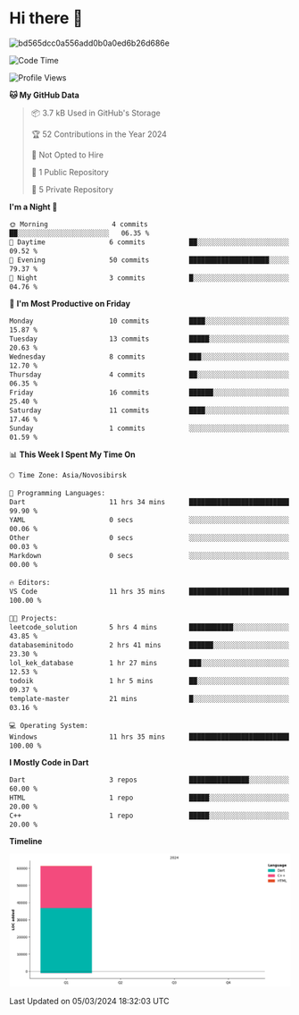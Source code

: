 # Hi there 👋


![bd565dcc0a556add0b0a0ed6b26d686e](https://github.com/Netall0/Netall0/assets/113532176/3b1d4b44-6a21-4538-a6ec-2ba2a7c53f63)



<!--START_SECTION:waka-->
![Code Time](http://img.shields.io/badge/Code%20Time-161%20hrs%2043%20mins-blue)

![Profile Views](http://img.shields.io/badge/Profile%20Views-114-blue)

**🐱 My GitHub Data** 

> 📦 3.7 kB Used in GitHub's Storage 
 > 
> 🏆 52 Contributions in the Year 2024
 > 
> 🚫 Not Opted to Hire
 > 
> 📜 1 Public Repository 
 > 
> 🔑 5 Private Repository 
 > 
**I'm a Night 🦉** 

```text
🌞 Morning                4 commits           ██░░░░░░░░░░░░░░░░░░░░░░░   06.35 % 
🌆 Daytime                6 commits           ██░░░░░░░░░░░░░░░░░░░░░░░   09.52 % 
🌃 Evening                50 commits          ████████████████████░░░░░   79.37 % 
🌙 Night                  3 commits           █░░░░░░░░░░░░░░░░░░░░░░░░   04.76 % 
```
📅 **I'm Most Productive on Friday** 

```text
Monday                   10 commits          ████░░░░░░░░░░░░░░░░░░░░░   15.87 % 
Tuesday                  13 commits          █████░░░░░░░░░░░░░░░░░░░░   20.63 % 
Wednesday                8 commits           ███░░░░░░░░░░░░░░░░░░░░░░   12.70 % 
Thursday                 4 commits           ██░░░░░░░░░░░░░░░░░░░░░░░   06.35 % 
Friday                   16 commits          ██████░░░░░░░░░░░░░░░░░░░   25.40 % 
Saturday                 11 commits          ████░░░░░░░░░░░░░░░░░░░░░   17.46 % 
Sunday                   1 commits           ░░░░░░░░░░░░░░░░░░░░░░░░░   01.59 % 
```


📊 **This Week I Spent My Time On** 

```text
🕑︎ Time Zone: Asia/Novosibirsk

💬 Programming Languages: 
Dart                     11 hrs 34 mins      █████████████████████████   99.90 % 
YAML                     0 secs              ░░░░░░░░░░░░░░░░░░░░░░░░░   00.06 % 
Other                    0 secs              ░░░░░░░░░░░░░░░░░░░░░░░░░   00.03 % 
Markdown                 0 secs              ░░░░░░░░░░░░░░░░░░░░░░░░░   00.00 % 

🔥 Editors: 
VS Code                  11 hrs 35 mins      █████████████████████████   100.00 % 

🐱‍💻 Projects: 
leetcode_solution        5 hrs 4 mins        ███████████░░░░░░░░░░░░░░   43.85 % 
databaseminitodo         2 hrs 41 mins       ██████░░░░░░░░░░░░░░░░░░░   23.30 % 
lol_kek_database         1 hr 27 mins        ███░░░░░░░░░░░░░░░░░░░░░░   12.53 % 
todoik                   1 hr 5 mins         ██░░░░░░░░░░░░░░░░░░░░░░░   09.37 % 
template-master          21 mins             █░░░░░░░░░░░░░░░░░░░░░░░░   03.16 % 

💻 Operating System: 
Windows                  11 hrs 35 mins      █████████████████████████   100.00 % 
```

**I Mostly Code in Dart** 

```text
Dart                     3 repos             ███████████████░░░░░░░░░░   60.00 % 
HTML                     1 repo              █████░░░░░░░░░░░░░░░░░░░░   20.00 % 
C++                      1 repo              █████░░░░░░░░░░░░░░░░░░░░   20.00 % 
```



**Timeline**

![Lines of Code chart](https://raw.githubusercontent.com/Netall0/Netall0/main/assets/bar_graph.png)


 Last Updated on 05/03/2024 18:32:03 UTC
<!--END_SECTION:waka-->


